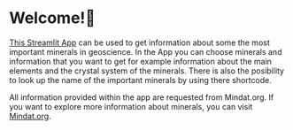 # Welcome!👋

[This Streamlit App](https://testauswahlminerale-bcybf6tgb5maialzhvrcv7.streamlit.app/) can be used to get information about some the most important minerals in geoscience. In the App you can choose minerals and information that you want to get for example information about the main elements  and the crystal system of the minerals. There is also the posibility to look up the name of the important minerals by using there shortcode.

All information provided within the app are requested from Mindat.org. If you want to explore more information about minerals, you can visit [Mindat.org](https://www.mindat.org).
